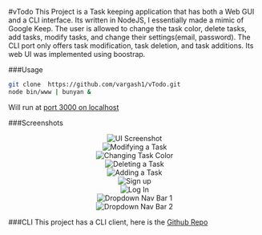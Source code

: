 <!--
@Author: Vargas Hector <vargash1>
@Date:   Saturday, March 19th 2016, 9:53:23 pm
@Email:  vargash1@wit.edu
@Last modified by:   vargash1
@Last modified time: Sunday, April 3rd 2016, 6:11:33 pm
-->

#vTodo
This Project is a Task keeping application that has both a Web GUI and a CLI interface. Its written in NodeJS, I essentially made a mimic of Google Keep. 
The user is allowed to change the task color, delete tasks, add tasks, modify tasks, and change their settings(email, password). The CLI port only offers task modification, task deletion, and 
task additions. Its web UI was implemented using boostrap. 

###Usage
```bash
git clone  https://github.com/vargash1/vTodo.git
node bin/www | bunyan & 
```

Will run at [port 3000 on localhost](http://localhost:3000/users)


###Screenshots

<p align="center">
   <img src="http://i.imgur.com /uytOL1a.png?1" alt="UI Screenshot"> <br>
   <img src="http://i.imgur.com/758fcB2.png?1" alt="Modifying a Task"> <br>
   <img src="http://i.imgur.com/M4E4F7E.png?1" alt="Changing Task Color"> <br>
   <img src="http://i.imgur.com/qhq5O46.png" alt="Deleting a Task"> <br>
   <img src="http://i.imgur.com/QwzV5KN.png?1" alt="Adding a Task"> <br>
   <img src="http://i.imgur.com/G8OOURi.png?1" alt="Sign up"> <br>
   <img src="http://i.imgur.com/o9YzXpJ.png?1" alt="Log In"> <br>
   <img src="http://i.imgur.com/8qElff3.png?1" alt="Dropdown Nav Bar 1"> <br>
   <img src="http://i.imgur.com/MHgDaI6.png?1" alt="Dropdown Nav Bar 2"> <br>
   
</p>

###CLI
This project has a CLI client, here is the [Github Repo](https://github.com/vargash1/vTodoCLI) 
